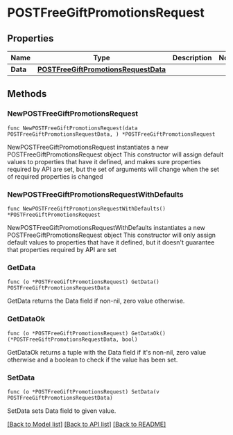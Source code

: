 # POSTFreeGiftPromotionsRequest

## Properties

Name | Type | Description | Notes
------------ | ------------- | ------------- | -------------
**Data** | [**POSTFreeGiftPromotionsRequestData**](POSTFreeGiftPromotionsRequestData.md) |  | 

## Methods

### NewPOSTFreeGiftPromotionsRequest

`func NewPOSTFreeGiftPromotionsRequest(data POSTFreeGiftPromotionsRequestData, ) *POSTFreeGiftPromotionsRequest`

NewPOSTFreeGiftPromotionsRequest instantiates a new POSTFreeGiftPromotionsRequest object
This constructor will assign default values to properties that have it defined,
and makes sure properties required by API are set, but the set of arguments
will change when the set of required properties is changed

### NewPOSTFreeGiftPromotionsRequestWithDefaults

`func NewPOSTFreeGiftPromotionsRequestWithDefaults() *POSTFreeGiftPromotionsRequest`

NewPOSTFreeGiftPromotionsRequestWithDefaults instantiates a new POSTFreeGiftPromotionsRequest object
This constructor will only assign default values to properties that have it defined,
but it doesn't guarantee that properties required by API are set

### GetData

`func (o *POSTFreeGiftPromotionsRequest) GetData() POSTFreeGiftPromotionsRequestData`

GetData returns the Data field if non-nil, zero value otherwise.

### GetDataOk

`func (o *POSTFreeGiftPromotionsRequest) GetDataOk() (*POSTFreeGiftPromotionsRequestData, bool)`

GetDataOk returns a tuple with the Data field if it's non-nil, zero value otherwise
and a boolean to check if the value has been set.

### SetData

`func (o *POSTFreeGiftPromotionsRequest) SetData(v POSTFreeGiftPromotionsRequestData)`

SetData sets Data field to given value.



[[Back to Model list]](../README.md#documentation-for-models) [[Back to API list]](../README.md#documentation-for-api-endpoints) [[Back to README]](../README.md)


